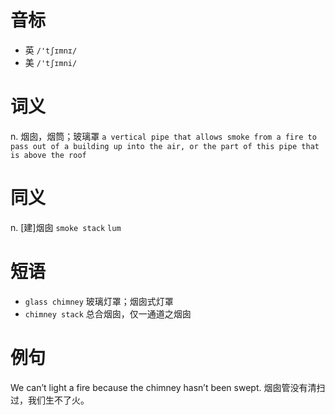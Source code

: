 # 音标

- 英 `/'tʃɪmnɪ/`
- 美 `/'tʃɪmni/`

# 词义

n. 烟囱，烟筒；玻璃罩
`a vertical pipe that allows smoke from a fire to pass out of a building up into the air, or the part of this pipe that is above the roof`

# 同义

n. [建]烟囱
`smoke stack` `lum`

# 短语

- `glass chimney` 玻璃灯罩；烟囱式灯罩
- `chimney stack` 总合烟囱，仅一通道之烟囱

# 例句

We can’t light a fire because the chimney hasn’t been swept.
烟囱管没有清扫过，我们生不了火。


